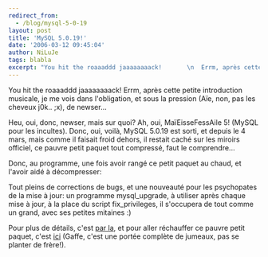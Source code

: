 ```yaml
---
redirect_from:
  - /blog/mysql-5-0-19
layout: post
title: 'MySQL 5.0.19!'
date: '2006-03-12 09:45:04'
author: NiLuJe
tags: blabla
excerpt: "You hit the roaaaddd jaaaaaaaack!       \n  Errm, après cette petite introduction musicale, je me vois dans l'obligation, et sous la pression (Aïe, non, pas les cheveux j0k.. ;x), de newser...  \n  \n  Heu, oui, donc, newser, mais sur quoi? Ah, oui, MaïEisseFessAile 5! (MySQL pour les incultes). Donc, oui, voilà, MySQL 5.0.19 est sorti, et depuis le 4      …"
---
```


You hit the roaaaddd jaaaaaaaack!
  Errm, après cette petite introduction musicale, je me vois dans l'obligation, et sous la pression (Aïe, non, pas les cheveux j0k.. ;x), de newser...

  Heu, oui, donc, newser, mais sur quoi? Ah, oui, MaïEisseFessAile 5! (MySQL pour les incultes). Donc, oui, voilà, MySQL 5.0.19 est sorti, et depuis le 4 mars, mais comme il faisait froid dehors, il restait caché sur les miroirs officiel, ce pauvre petit paquet tout compressé, faut le comprendre...

  Donc, au programme, une fois avoir rangé ce petit paquet au chaud, et l'avoir aidé à décompresser:

  Tout pleins de corrections de bugs, et une nouveauté pour les psychopates de la mise à jour: un programme mysql_upgrade, à utiliser après chaque mise à jour, à la place du script fix_privileges, il s'occupera de tout comme un grand, avec ses petites mitaines :)

  Pour plus de détails, c'est [par la](http://dev.mysql.com/doc/refman/5.0/en/news-5-0-19.html), et pour aller réchauffer ce pauvre petit paquet, c'est [ici](http://dev.mysql.com/downloads/mysql/5.0.html) (Gaffe, c'est une portée complète de jumeaux, pas se planter de frère!).
